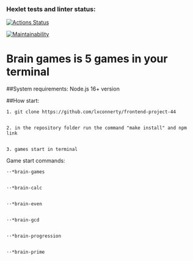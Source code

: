 ### Hexlet tests and linter status:
[![Actions Status](https://github.com/lxconnerty/frontend-project-44/workflows/hexlet-check/badge.svg)](https://github.com/lxconnerty/frontend-project-44/actions)

[![Maintainability](https://api.codeclimate.com/v1/badges/d30e363d21b0264a73f8/maintainability)](https://codeclimate.com/github/lxconnerty/frontend-project-44/maintainability)

# Brain games is 5 games in your terminal

##System requirements:
    Node.js 16+ version


##How start:


    1. git clone https://github.com/lxconnerty/frontend-project-44
    
    
    2. in the repository folder run the command "make install" and npm link
    
    
    3. games start in terminal


Game start commands:


    ⋅⋅*brain-games
    
    
    ⋅⋅*brain-calc
    
    
    ⋅⋅*brain-even
    
    
    ⋅⋅*brain-gcd
    
    
    ⋅⋅*brain-progression
    
    
    ⋅⋅*brain-prime


